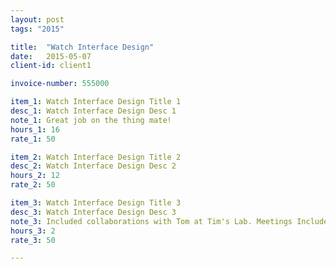 ```yaml
---
layout: post
tags: "2015"

title:  "Watch Interface Design"
date:   2015-05-07
client-id: client1

invoice-number: 555000

item_1: Watch Interface Design Title 1
desc_1: Watch Interface Design Desc 1
note_1: Great job on the thing mate! 
hours_1: 16
rate_1: 50

item_2: Watch Interface Design Title 2
desc_2: Watch Interface Design Desc 2
hours_2: 12
rate_2: 50

item_3: Watch Interface Design Title 3
desc_3: Watch Interface Design Desc 3
note_3: Included collaborations with Tom at Tim's Lab. Meetings Included in price.
hours_3: 2
rate_3: 50

---
```

